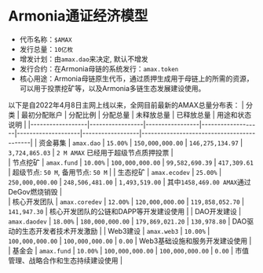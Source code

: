 # Armonia通证经济模型

- 代币名称：`$AMAX`
- 发行总量：`10亿枚`
- 增发计划：由`amax.dao`来决定, 默认不增发
- 发行合约：在Armonia母链的系统发行：`amax.token`
- 核心用途：Armonia母链原生代币，通过质押生成用于母链上的所需的资源，可以用于投票挖矿等，以及Armonia多链生态发展建设使用。


以下是自2022年4月8日主网上线以来，全网目前最新的AMAX总量分布表：
| 分类              | 最初分配账户      | 分配比例         |  分配总量           | 未释放总量          | 已释放总量         | 用途和状态说明                              |
|------------------|-----------------|-----------------|-------------------|--------------------|------------------|-------------------------------------------|
| 资金募集          | `amax.dao`      | `15.00%`        | `150,000,000.00`  | `146,275,134.97`   | `3,724,865.03`   | `2 M AMAX` 已经用于超级节点质押投票           |                
| 节点挖矿          | `amax.fund`     | `10.00%`        | `100,000,000.00`  | `99,582,690.39`    | `417,309.61`     | 超级节点: `50 M`, 备用节点: `50 M`           |
| 生态挖矿          | `amax.ecodev`   | `25.00%`        | `250,000,000.00`  | `248,506,481.00`   | `1,493,519.00`   | 其中`1458,469.00 AMAX`通过DeGov燃烧销毁      |    
| 核心开发团队       | `amax.coredev`  | `12.00%`        | `120,000,000.00`  | `119,858,052.70`   | `141,947.30`     | 核心开发团队的公链和DAPP等开发建设使用          |
| DAO开发建设       | `amax.daodev`   | `18.00%`        | `180,000,000.00`  | `179,869,021.20`   | `130,978.80`     | DAO驱动的生态开发者技术开发激励                |
| Web3建设         | `amax.web3`     | `10.00%`        | `100,000,000.00`  | `100,000,000.00`   | `0.00`            | Web3基础设施和服务开发建设使用                |
| 基金会           | `amax.fund`     | `10.00%`        | `100,000,000.00`  | `100,000,000.00`   | `0.00`            | 市值管理、战略合作和生态持续建设使用            |
